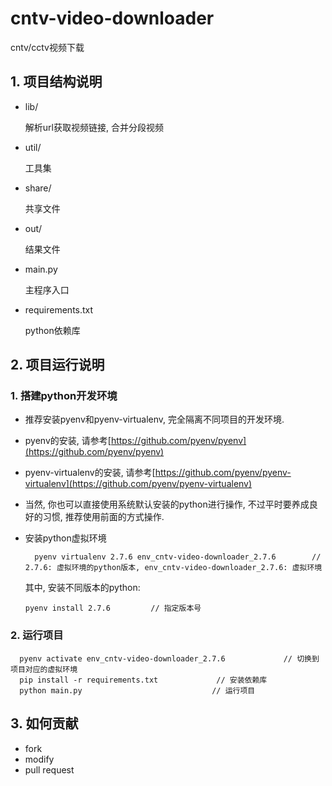 # cntv-video-downloader
cntv/cctv视频下载

## 1. 项目结构说明
- lib/

	解析url获取视频链接, 合并分段视频
- util/

	工具集
- share/

	共享文件
- out/

	结果文件
- main.py

	主程序入口
- requirements.txt

	python依赖库

## 2. 项目运行说明
### 1. 搭建python开发环境
- 推荐安装pyenv和pyenv-virtualenv, 完全隔离不同项目的开发环境.
- pyenv的安装, 请参考[https://github.com/pyenv/pyenv](https://github.com/pyenv/pyenv)
- pyenv-virtualenv的安装, 请参考[https://github.com/pyenv/pyenv-virtualenv](https://github.com/pyenv/pyenv-virtualenv)
- 当然, 你也可以直接使用系统默认安装的python进行操作, 不过平时要养成良好的习惯, 推荐使用前面的方式操作.
- 安装python虚拟环境

  		pyenv virtualenv 2.7.6 env_cntv-video-downloader_2.7.6        // 2.7.6: 虚拟环境的python版本, env_cntv-video-downloader_2.7.6: 虚拟环境

  其中, 安装不同版本的python:

	  pyenv install 2.7.6         // 指定版本号

### 2. 运行项目

      pyenv activate env_cntv-video-downloader_2.7.6             // 切换到项目对应的虚拟环境
      pip install -r requirements.txt             // 安装依赖库
      python main.py                             // 运行项目

## 3. 如何贡献
- fork
- modify
- pull request
